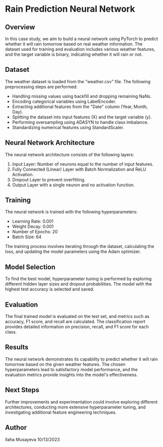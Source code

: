 # Rain Prediction Neural Network 

## Overview

In this case study, we aim to build a neural network using PyTorch to predict whether it will rain tomorrow based on real weather information. The dataset used for training and evaluation includes various weather features, and the target variable is binary, indicating whether it will rain or not.

## Dataset

The weather dataset is loaded from the "weather.csv" file. The following preprocessing steps are performed:

- Handling missing values using backfill and dropping remaining NaNs.
- Encoding categorical variables using LabelEncoder.
- Extracting additional features from the "Date" column (Year, Month, Day).
- Splitting the dataset into input features (X) and the target variable (y).
- Performing oversampling using ADASYN to handle class imbalance.
- Standardizing numerical features using StandardScaler.

## Neural Network Architecture

The neural network architecture consists of the following layers:

1. Input Layer: Number of neurons equal to the number of input features.
2. Fully Connected (Linear) Layer with Batch Normalization and ReLU Activation.
3. Dropout Layer to prevent overfitting.
4. Output Layer with a single neuron and no activation function.

## Training

The neural network is trained with the following hyperparameters:

- Learning Rate: 0.001
- Weight Decay: 0.001
- Number of Epochs: 20
- Batch Size: 64

The training process involves iterating through the dataset, calculating the loss, and updating the model parameters using the Adam optimizer.

## Model Selection

To find the best model, hyperparameter tuning is performed by exploring different hidden layer sizes and dropout probabilities. The model with the highest test accuracy is selected and saved.

## Evaluation

The final trained model is evaluated on the test set, and metrics such as accuracy, F1 score, and recall are calculated. The classification report provides detailed information on precision, recall, and F1 score for each class.

## Results

The neural network demonstrates its capability to predict whether it will rain tomorrow based on the given weather features. The chosen hyperparameters lead to satisfactory model performance, and the evaluation metrics provide insights into the model's effectiveness.

## Next Steps

Further improvements and experimentation could involve exploring different architectures, conducting more extensive hyperparameter tuning, and investigating additional feature engineering techniques.

## Author

Ilaha Musayeva
10/13/2023
